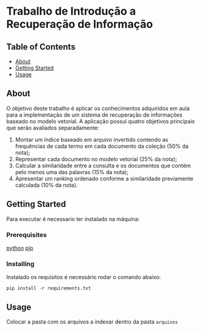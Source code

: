 # Trabalho de Introdução a Recuperação de Informação

## Table of Contents

- [About](#about)
- [Getting Started](#getting_started)
- [Usage](#usage)

## About <a name = "about"></a>

O objetivo deste trabalho é aplicar os conhecimentos adquiridos em aula para a implementação de um sistema de recuperação de informações baseado no modelo vetorial. A aplicação possui quatro objetivos principais que serão avaliados separadamente:

1. Montar um índice baseado em arquivo invertido contendo as frequências de cada termo em cada documento da coleção (50% da nota);
2. Representar cada documento no modelo vetorial (25% da nota);
3. Calcular a similaridade entre a consulta e os documentos que contém pelo menos uma das palavras (15% da nota);
4. Apresentar um ranking ordenado conforme a similaridade previamente calculada (10% da nota).

## Getting Started <a name = "getting_started"></a>

Para executar é necessario ter instalado na máquina:

### Prerequisites

[python](https://www.python.org/)
[pip](https://pip.pypa.io/en/stable/installation/)

### Installing

Instalado os requisitos é necessário rodar o comando abaixo:

```
pip install -r requirements.txt
```

## Usage <a name = "usage"></a>

Colocar a pasta com os arquivos a indexar dentro da pasta `arquivos`

